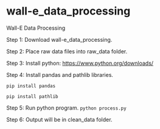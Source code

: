 # wall-e_data_processing
Wall-E Data Processing

Step 1:
Download wall-e_data_processing.

Step 2:
Place raw data files into raw_data folder. 

Step 3:
Install python: https://www.python.org/downloads/ 

Step 4:
Install pandas and pathlib libraries.

```pip install pandas```

```pip install pathlib```

Step 5: 
Run python program.
```python process.py```

Step 6:
Output will be in clean_data folder. 
